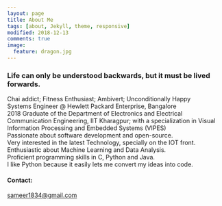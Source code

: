 ```yaml
---
layout: page
title: About Me
tags: [about, Jekyll, theme, responsive]
modified: 2018-12-13
comments: true
image:
  feature: dragon.jpg
---
```


### Life can only be understood backwards, but it must be lived forwards.
Chai addict; Fitness Enthusiast; Ambivert; Unconditionally Happy<br>
Systems Engineer @ Hewlett Packard Enterprise, Bangalore<br>
2018 Graduate of the Department of Electronics and Electrical Communication Engineering, IIT Kharagpur; with a specialization in Visual Information Processing and Embedded Systems (VIPES)<br>
Passionate about software development and open-source.<br>
Very interested in the latest Technology, specially on the IOT front.<br>
Enthusiastic about Machine Learning and Data Analysis.<br>
Proficient programming skills in C, Python and Java.<br>
I like Python because it easily lets me convert my ideas into code.

#### Contact:
[sameer1834@gmail.com](mailto:sameer1834@gmail.com)